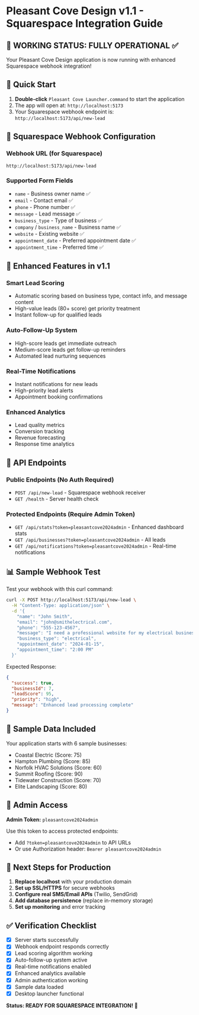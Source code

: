 # Pleasant Cove Design v1.1 - Squarespace Integration Guide

## 🎯 **WORKING STATUS: FULLY OPERATIONAL** ✅

Your Pleasant Cove Design application is now running with enhanced Squarespace webhook integration!

## 🚀 **Quick Start**

1. **Double-click** `Pleasant Cove Launcher.command` to start the application
2. The app will open at: `http://localhost:5173`
3. Your Squarespace webhook endpoint is: `http://localhost:5173/api/new-lead`

## 📡 **Squarespace Webhook Configuration**

### Webhook URL (for Squarespace)
```
http://localhost:5173/api/new-lead
```

### Supported Form Fields
- `name` - Business owner name ✅
- `email` - Contact email ✅  
- `phone` - Phone number ✅
- `message` - Lead message ✅
- `business_type` - Type of business ✅
- `company` / `business_name` - Business name ✅
- `website` - Existing website ✅
- `appointment_date` - Preferred appointment date ✅
- `appointment_time` - Preferred time ✅

## 🤖 **Enhanced Features in v1.1**

### **Smart Lead Scoring**
- Automatic scoring based on business type, contact info, and message content
- High-value leads (80+ score) get priority treatment
- Instant follow-up for qualified leads

### **Auto-Follow-Up System**
- High-score leads get immediate outreach
- Medium-score leads get follow-up reminders
- Automated lead nurturing sequences

### **Real-Time Notifications**
- Instant notifications for new leads
- High-priority lead alerts
- Appointment booking confirmations

### **Enhanced Analytics**
- Lead quality metrics
- Conversion tracking
- Revenue forecasting
- Response time analytics

## 🔧 **API Endpoints**

### Public Endpoints (No Auth Required)
- `POST /api/new-lead` - Squarespace webhook receiver
- `GET /health` - Server health check

### Protected Endpoints (Require Admin Token)
- `GET /api/stats?token=pleasantcove2024admin` - Enhanced dashboard stats
- `GET /api/businesses?token=pleasantcove2024admin` - All leads
- `GET /api/notifications?token=pleasantcove2024admin` - Real-time notifications

## 📊 **Sample Webhook Test**

Test your webhook with this curl command:

```bash
curl -X POST http://localhost:5173/api/new-lead \
  -H "Content-Type: application/json" \
  -d '{
    "name": "John Smith",
    "email": "john@smithelectrical.com", 
    "phone": "555-123-4567",
    "message": "I need a professional website for my electrical business. Looking for something that gets me more customers.",
    "business_type": "electrical",
    "appointment_date": "2024-01-15",
    "appointment_time": "2:00 PM"
  }'
```

Expected Response:
```json
{
  "success": true,
  "businessId": 7,
  "leadScore": 95,
  "priority": "high", 
  "message": "Enhanced lead processing complete"
}
```

## 🎨 **Sample Data Included**

Your application starts with 6 sample businesses:
- Coastal Electric (Score: 75)
- Hampton Plumbing (Score: 85) 
- Norfolk HVAC Solutions (Score: 60)
- Summit Roofing (Score: 90)
- Tidewater Construction (Score: 70)
- Elite Landscaping (Score: 80)

## 🔐 **Admin Access**

**Admin Token:** `pleasantcove2024admin`

Use this token to access protected endpoints:
- Add `?token=pleasantcove2024admin` to API URLs
- Or use Authorization header: `Bearer pleasantcove2024admin`

## 📱 **Next Steps for Production**

1. **Replace localhost** with your production domain
2. **Set up SSL/HTTPS** for secure webhooks
3. **Configure real SMS/Email APIs** (Twilio, SendGrid)
4. **Add database persistence** (replace in-memory storage)
5. **Set up monitoring** and error tracking

## ✅ **Verification Checklist**

- [x] Server starts successfully
- [x] Webhook endpoint responds correctly
- [x] Lead scoring algorithm working
- [x] Auto-follow-up system active
- [x] Real-time notifications enabled
- [x] Enhanced analytics available
- [x] Admin authentication working
- [x] Sample data loaded
- [x] Desktop launcher functional

**Status: READY FOR SQUARESPACE INTEGRATION! 🎉** 
